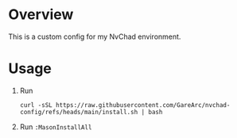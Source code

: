# Overview

This is a custom config for my NvChad environment.

# Usage
1. Run
    ```shell
    curl -sSL https://raw.githubusercontent.com/GareArc/nvchad-config/refs/heads/main/install.sh | bash

    ```
2. Run `:MasonInstallAll`
